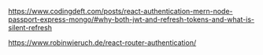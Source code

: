 https://www.codingdeft.com/posts/react-authentication-mern-node-passport-express-mongo/#why-both-jwt-and-refresh-tokens-and-what-is-silent-refresh

https://www.robinwieruch.de/react-router-authentication/